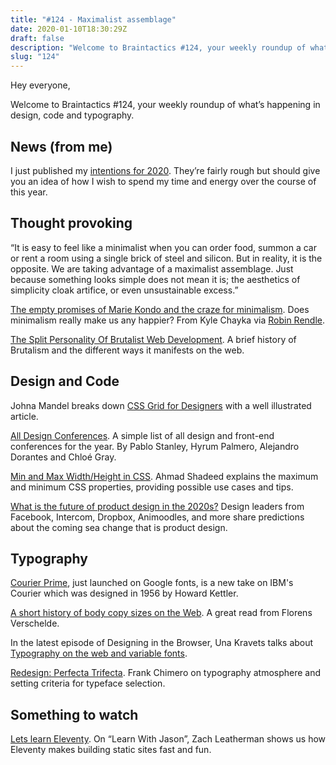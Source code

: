 ```yaml
---
title: "#124 - Maximalist assemblage"
date: 2020-01-10T18:30:29Z
draft: false
description: "Welcome to Braintactics #124, your weekly roundup of what’s happening in design, code and typography."
slug: "124"
---
```


Hey everyone,

Welcome to Braintactics #124, your weekly roundup of what’s happening in design, code and typography.

## News (from me)

I just published my [intentions for 2020](https://harrycresswell.com/articles/intentions-2020/). They’re fairly rough but should give you an idea of how I wish to spend my time and energy over the course of this year.

## Thought provoking

“It is easy to feel like a minimalist when you can order food, summon a car or rent a room using a single brick of steel and silicon. But in reality, it is the opposite. We are taking advantage of a maximalist assemblage. Just because something looks simple does not mean it is; the aesthetics of simplicity cloak artifice, or even unsustainable excess.”

[The empty promises of Marie Kondo and the craze for minimalism](https://www.theguardian.com/lifeandstyle/2020/jan/03/empty-promises-marie-kondo-craze-for-minimalism). Does minimalism really make us any happier? From Kyle Chayka via [Robin Rendle](https://www.robinrendle.com/notes/the-empty-promises-of-marie-kondo-and-the-craze-for-minimalism).

[The Split Personality Of Brutalist Web Development](https://www.smashingmagazine.com/2020/01/split-personality-brutalist-web-development/). A brief history of Brutalism and the different ways it manifests on the web.

## Design and Code

Johna Mandel breaks down [CSS Grid for Designers](https://open.nytimes.com/css-grid-for-designers-f74a883b98f5) with a well illustrated article.

[All Design Conferences](https://www.alldesignconferences.com/). A simple list of all design and front-end conferences for the year. By Pablo Stanley, Hyrum Palmero, Alejandro Dorantes and Chloé Gray.

[Min and Max Width/Height in CSS](https://ishadeed.com/article/min-max-css/). Ahmad Shadeed explains the maximum and minimum CSS properties, providing possible use cases and tips.

[What is the future of product design in the 2020s?](https://www.abstract.com/blog/product-design-in-2020s/) Design leaders from Facebook, Intercom, Dropbox, Animoodles, and more share predictions about the coming sea change that is product design.

## Typography

[Courier Prime](https://fonts.google.com/specimen/Courier+Prime), just launched on Google fonts, is a new take on IBM's Courier which was designed in 1956 by Howard Kettler.

[A short history of body copy sizes on the Web](https://fvsch.com/body-copy-sizes/). A great read from Florens Verschelde.

In the latest episode of Designing in the Browser, Una Kravets talks about [Typography on the web and variable fonts](https://www.youtube.com/watch?v=UoRpMVnaqGQ).

[Redesign: Perfecta Trifecta](https://frankchimero.com/blog/2020/perfecta-trifecta/). Frank Chimero on typography atmosphere and setting criteria for typeface selection.

## Something to watch

[Lets learn Eleventy](https://www.learnwithjason.dev/let-s-learn-eleventy). On “Learn With Jason”, Zach Leatherman shows us how Eleventy makes building static sites fast and fun.
